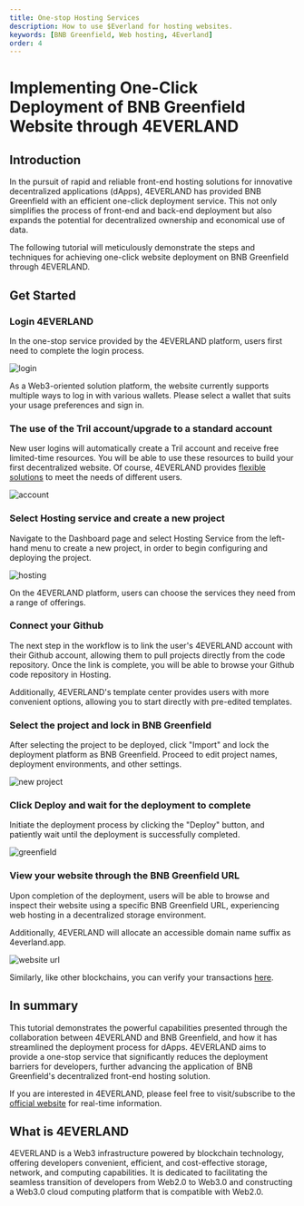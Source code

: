 ```yaml
---
title: One-stop Hosting Services
description: How to use $Everland for hosting websites.
keywords: [BNB Greenfield, Web hosting, 4Everland]
order: 4
---
```


# Implementing One-Click Deployment of BNB Greenfield Website through 4EVERLAND

## Introduction

In the pursuit of rapid and reliable front-end hosting solutions for innovative decentralized applications (dApps), 4EVERLAND has provided BNB Greenfield with an efficient one-click deployment service. This not only simplifies the process of front-end and back-end deployment but also expands the potential for decentralized ownership and economical use of data. 

The following tutorial will meticulously demonstrate the steps and techniques for achieving one-click website deployment on BNB Greenfield through 4EVERLAND.   

## Get Started

### Login 4EVERLAND

In the one-stop service provided by the 4EVERLAND platform, users first need to complete the login process. 

![login](screenshot-login.png)

As a Web3-oriented solution platform, the website currently supports multiple ways to log in with various wallets. Please select a wallet that suits your usage preferences and sign in.

### The use of the Tril account/upgrade to a standard account

New user logins will automatically create a Tril account and receive free limited-time resources. You will be able to use these resources to build your first decentralized website. Of course, 4EVERLAND provides [flexible solutions](https://docs.4everland.org/get-started/billing-and-pricing/pricing-model) to meet the needs of different users.

![account](screenshot-account.png)

### Select Hosting service and create a new project

Navigate to the Dashboard page and select Hosting Service from the left-hand menu to create a new project, in order to begin configuring and deploying the project. 

![hosting](screenshot-hosting.png)

On the 4EVERLAND platform, users can choose the services they need from a range of offerings.

### Connect your Github

The next step in the workflow is to link the user's 4EVERLAND account with their Github account, allowing them to pull projects directly from the code repository. Once the link is complete, you will be able to browse your Github code repository in Hosting. 

Additionally, 4EVERLAND's template center provides users with more convenient options, allowing you to start directly with pre-edited templates.

### Select the project and lock in BNB Greenfield

After selecting the project to be deployed, click "Import" and lock the deployment platform as BNB Greenfield. Proceed to edit project names, deployment environments, and other settings.

![new project](screenshot-newproject.png)

### Click Deploy and wait for the deployment to complete

Initiate the deployment process by clicking the "Deploy" button, and patiently wait until the deployment is successfully completed.

![greenfield](screenshot-greenfield.png) 

### View your website through the BNB Greenfield URL

Upon completion of the deployment, users will be able to browse and inspect their website using a specific BNB Greenfield URL, experiencing web hosting in a decentralized storage environment. 

Additionally, 4EVERLAND will allocate an accessible domain name suffix as 4everland.app.

![website url](screenshot-url.png)

Similarly, like other blockchains, you can verify your transactions [here](https://greenfieldscan.com/).

## In summary

This tutorial demonstrates the powerful capabilities presented through the collaboration between 4EVERLAND and BNB Greenfield, and how it has streamlined the deployment process for dApps. 4EVERLAND aims to provide a one-stop service that significantly reduces the deployment barriers for developers, further advancing the application of BNB Greenfield's decentralized front-end hosting solution.

If you are interested in 4EVERLAND, please feel free to visit/subscribe to the [official website](https://www.4everland.org/) for real-time information.

## What is 4EVERLAND

4EVERLAND is a Web3 infrastructure powered by blockchain technology, offering developers convenient, efficient, and cost-effective storage, network, and computing capabilities. It is dedicated to facilitating the seamless transition of developers from Web2.0 to Web3.0 and constructing a Web3.0 cloud computing platform that is compatible with Web2.0. 